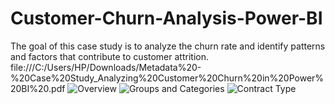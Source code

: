 # Customer-Churn-Analysis-Power-BI
The goal of this case study is to analyze the churn rate and identify patterns and factors that contribute to customer attrition.
file:///C:/Users/HP/Downloads/Metadata%20-%20Case%20Study_Analyzing%20Customer%20Churn%20in%20Power%20BI%20.pdf
![Overview](https://github.com/user-attachments/assets/06a02e87-1cec-4629-8a97-8658c968f322)
![Groups and Categories](https://github.com/user-attachments/assets/c718ca4c-690d-497c-9ff0-8ee06702a850)
![Contract Type](https://github.com/user-attachments/assets/a14d50eb-6664-4a6c-9281-15dbafe313c5)
